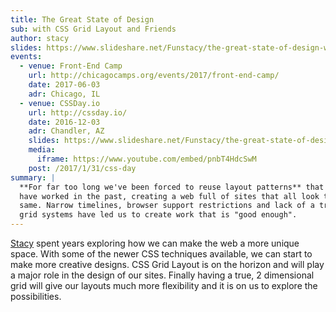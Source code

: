 ```yaml
---
title: The Great State of Design
sub: with CSS Grid Layout and Friends
author: stacy
slides: https://www.slideshare.net/Funstacy/the-great-state-of-design-with-css-grid-layout-and-friends
events:
  - venue: Front-End Camp
    url: http://chicagocamps.org/events/2017/front-end-camp/
    date: 2017-06-03
    adr: Chicago, IL
  - venue: CSSDay.io
    url: http://cssday.io/
    date: 2016-12-03
    adr: Chandler, AZ
    slides: https://www.slideshare.net/Funstacy/the-great-state-of-design-with-css-grid-layout-and-friends
    media:
      iframe: https://www.youtube.com/embed/pnbT4HdcSwM
    post: /2017/1/31/css-day
summary: |
  **For far too long we've been forced to reuse layout patterns** that
  have worked in the past, creating a web full of sites that all look the
  same. Narrow timelines, browser support restrictions and lack of a true
  grid systems have led us to create work that is "good enough".
---
```


[Stacy] spent years exploring how we can make the web a more unique
space. With some of the newer CSS techniques available, we can start to
make more creative designs. CSS Grid Layout is on the horizon and will
play a major role in the design of our sites. Finally having a true, 2
dimensional grid will give our layouts much more flexibility and it is
on us to explore the possibilities.

[Stacy]: /authors/stacy
